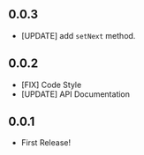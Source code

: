 ## 0.0.3
- [UPDATE] add `setNext` method.

## 0.0.2
- [FIX] Code Style
- [UPDATE] API Documentation

## 0.0.1
- First Release!
